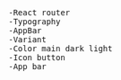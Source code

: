 <pre>
-React router
-Typography
-AppBar
-Variant
-Color main dark light
-Icon button 
-App bar
</pre>